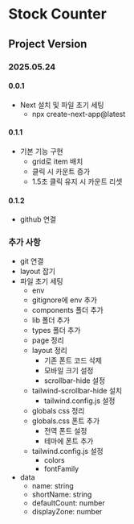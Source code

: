 # Stock Counter

## Project Version

### 2025.05.24

#### 0.0.1

- Next 설치 및 파일 초기 세팅
  - npx create-next-app@latest

#### 0.1.1

- 기본 기능 구현
  - grid로 item 배치
  - 클릭 시 카운트 증가
  - 1.5초 클릭 유지 시 카운트 리셋

#### 0.1.2

- github 연결

### 추가 사항

- git 연결
- layout 잡기
- 파일 초기 세팅
  - env
  - gitignore에 env 추가
  - components 폴더 추가
  - lib 폴더 추가
  - types 폴더 추가
  - page 정리
  - layout 정리
    - 기존 폰트 코드 삭제
    - 모바일 크기 설정
    - scrollbar-hide 설정
  - tailwind-scrollbar-hide 설치
    - tailwind.config.js 설정
  - globals css 정리
  - globals.css 폰트 추가
    - 전역 폰트 설정
    - 테마에 폰트 추가
  - tailwind.config.js 설정
    - colors
    - fontFamily
- data
  - name: string
  - shortName: string
  - defaultCount: number
  - displayZone: number
